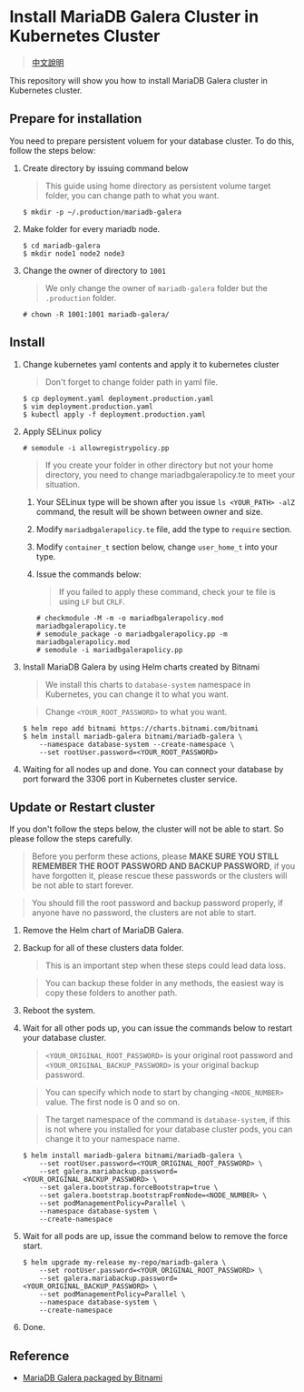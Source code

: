# Install MariaDB Galera Cluster in Kubernetes Cluster

> [中文說明](./docs/zh-TW.md)

This repository will show you how to install MariaDB Galera cluster in Kubernetes cluster.

## Prepare for installation

You need to prepare persistent voluem for your database cluster. To do this, follow the steps below:

1. Create directory by issuing command below

    > This guide using home directory as persistent volume target folder, you can change path to what you want.

    ```console
    $ mkdir -p ~/.production/mariadb-galera
    ```

2. Make folder for every mariadb node.

    ```console
    $ cd mariadb-galera
    $ mkdir node1 node2 node3
    ```

3. Change the owner of directory to `1001`

    > We only change the owner of `mariadb-galera` folder but the `.production` folder.

    ```console
    # chown -R 1001:1001 mariadb-galera/
    ```

## Install

1. Change kubernetes yaml contents and apply it to kubernetes cluster

    > Don't forget to change folder path in yaml file.

    ```console
    $ cp deployment.yaml deployment.production.yaml
    $ vim deployment.production.yaml
    $ kubectl apply -f deployment.production.yaml
    ```

2. Apply SELinux policy

    ```console
    # semodule -i allowregistrypolicy.pp
    ```

    > If you create your folder in other directory but not your home directory, you need to change mariadbgalerapolicy.te to meet your situation.

    1. Your SELinux type will be shown after you issue `ls <YOUR_PATH> -alZ` command, the result will be shown between owner and size.
    2. Modify `mariadbgalerapolicy.te` file, add the type to `require` section.
    3. Modify `container_t` section below, change `user_home_t` into your type.
    4. Issue the commands below:

        > If you failed to apply these command, check your te file is using `LF` but `CRLF`.

        ```console
        # checkmodule -M -m -o mariadbgalerapolicy.mod mariadbgalerapolicy.te
        # semodule_package -o mariadbgalerapolicy.pp -m mariadbgalerapolicy.mod
        # semodule -i mariadbgalerapolicy.pp
        ```

3. Install MariaDB Galera by using Helm charts created by Bitnami

    > We install this charts to `database-system` namespace in Kubernetes, you can change it to what you want.

    > Change `<YOUR_ROOT_PASSWORD>` to what you want.

    ```console
    $ helm repo add bitnami https://charts.bitnami.com/bitnami
    $ helm install mariadb-galera bitnami/mariadb-galera \
        --namespace database-system --create-namespace \
        --set rootUser.password=<YOUR_ROOT_PASSWORD>
    ```

4. Waiting for all nodes up and done. You can connect your database by port forward the 3306 port in Kubernetes cluster service.

## Update or Restart cluster

If you don't follow the steps below, the cluster will not be able to start. So please follow the steps carefully.

> Before you perform these actions, please **MAKE SURE YOU STILL REMEMBER THE ROOT PASSWORD AND BACKUP PASSWORD**, if you have forgotten it, please rescue these passwords or the clusters will be not able to start forever.

> You should fill the root password and backup password properly, if anyone have no password, the clusters are not able to start.

1. Remove the Helm chart of MariaDB Galera.
2. Backup for all of these clusters data folder.
    > This is an important step when these steps could lead data loss.

    > You can backup these folder in any methods, the easiest way is copy these folders to another path.
3. Reboot the system.
4. Wait for all other pods up, you can issue the commands below to restart your database cluster.

    > `<YOUR_ORIGINAL_ROOT_PASSWORD>` is your original root password and `<YOUR_ORIGINAL_BACKUP_PASSWORD>` is your original backup password.

    > You can specify which node to start by changing `<NODE_NUMBER>` value. The first node is 0 and so on.

    > The target namespace of the command is `database-system`, if this is not where you installed for your database cluster pods, you can change it to your namespace name.

    ```console
    $ helm install mariadb-galera bitnami/mariadb-galera \
        --set rootUser.password=<YOUR_ORIGINAL_ROOT_PASSWORD> \
        --set galera.mariabackup.password=<YOUR_ORIGINAL_BACKUP_PASSWORD> \
        --set galera.bootstrap.forceBootstrap=true \
        --set galera.bootstrap.bootstrapFromNode=<NODE_NUMBER> \
        --set podManagementPolicy=Parallel \
        --namespace database-system \
        --create-namespace
    ```

5. Wait for all pods are up, issue the command below to remove the force start.

    ```console
    $ helm upgrade my-release my-repo/mariadb-galera \
        --set rootUser.password=<YOUR_ORIGINAL_ROOT_PASSWORD> \
        --set galera.mariabackup.password=<YOUR_ORIGINAL_BACKUP_PASSWORD> \
        --set podManagementPolicy=Parallel \
        --namespace database-system \
        --create-namespace
    ```

6. Done.

## Reference

- [MariaDB Galera packaged by Bitnami](https://github.com/bitnami/charts/tree/main/bitnami/mariadb-galera)
